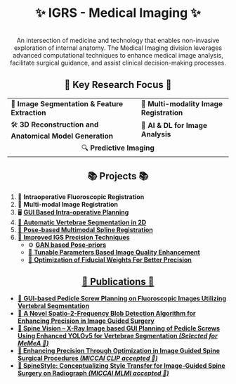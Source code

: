 <h1 align="center">✨ IGRS - Medical Imaging ✨</h1>

<p align="center">
  <br>
  An intersection of medicine and technology that enables non-invasive exploration of internal anatomy. The Medical Imaging division leverages advanced computational techniques to enhance medical image analysis, facilitate surgical guidance, and assist clinical decision-making processes.
</p>

<h2 align="center">🌟 Key Research Focus 🌟</h2>

<table align="center">
  <tr>
    <td>🧬 <b>Image Segmentation & Feature Extraction</b></td>
    <td>🔄 <b>Multi-modality Image Registration</b></td>
  </tr>
  <tr>
    <td>🛠️ <b>3D Reconstruction and Anatomical Model Generation</b></td>
    <td>🤖 <b>AI & DL for Image Analysis</b></td>
  </tr>
  <tr>
    <td colspan="2" align="center">🔍 <b>Predictive Imaging</b></td>
  </tr>
</table>

<h2 align="center">📚 Projects 📚</h2>

<ol>
  <li>🔬 <b>Intraoperative Fluoroscopic Registration</b></li>
  <li>🏥 <b>Multi-modal Image Registration</b></li>
  <li>🖥️ <b><a href="https://github.com/IGRS-medical-imaging/GUI-planning-" target="_blank">GUI Based Intra-operative Planning</b></li>
  <li>🦴 <b>Automatic Vertebrae Segmentation in 2D</b></li>
  <li>📐 <b>Pose-based Multimodal Spline Registration</b></li>
 <li>🤝 <b>Improved IGS Precision Techniques</a></b>
  <ul>
    <li>⚙️ <b><a href="https://github.com/IGRS-medical-imaging/FidGAN" target="_blank">GAN based Pose-priors</b></li>
    <li>🔄 <b>Tunable Parameters Based Image Quality Enhancement</b></li>
    <li>📝 <b><a href="https://github.com/IGRS-medical-imaging/EnPrO" target="_blank">Optimization of Fiducial Weights For Better Precision</b></li>
  </ul>
</li>
</ol>


<h2 align="center">📝 Publications 📝</h2>

<ul>
  <li>📖 <b>GUI-based Pedicle Screw Planning on Fluoroscopic Images Utilizing Vertebral Segmentation</b> </li>
  <li>📖 <b>A Novel Spatio-2-Frequency Blob Detection Algorithm for Enhancing Precision in Image Guided Surgery</li>
  <li>📖 <b>Spine Vision – X-Ray Image based GUI Planning of Pedicle Screws Using Enhanced YOLOv5 for Vertebrae Segmentation</b> <i>(Selected for MeMeA 🥇)</i></li>
<li>📖 <b>Enhancing Precision Through Optimization in Image Guided Spine Surgical Procedures</b> <i>(MICCAI CLIP accepted 🥇)</i></li>
<li>📖 <b>SpineStyle: Conceptualizing Style Transfer for Image-Guided Spine Surgery on Radiograph</b> <i>(MICCAI MLMI accepted 🥇)</i></li>

</ul>

